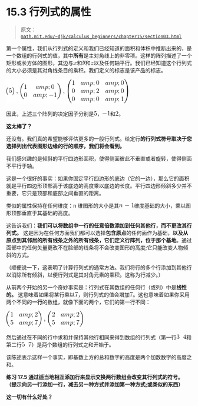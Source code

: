 # 15.3 行列式的属性

> 原文： [`math.mit.edu/~djk/calculus_beginners/chapter15/section03.html`](http://math.mit.edu/~djk/calculus_beginners/chapter15/section03.html)

第一个属性，我们从行列式的定义和我们已经知道的面积和体积中推断出来的，是一个数组的行列式的值，其中**所有**是主对角线上的非零项。这样的阵列描述了一个矩形或长方体的图形，其边与![](img/tex-9dd4e461268c8034f5c8564e155c67a6.gif)和![](img/tex-415290769594460e2e485922904f345d.gif)和![](img/tex-fbade9e36a3f36d3d676c1b808451dd7.gif)以及任何轴平行。我们已经知道这个行列式的大小必须是其对角线条目的乘积。我们定义的标志是该产品的标志。

![](img/tex-dd1c22485e8a33b3d9ee2c7ca998eb55.gif)

因此，上述三个阵列的决定因子分别是![](img/tex-e4da3b7fbbce2345d7772b0674a318d5.gif)，![](img/tex-6bb61e3b7bce0931da574d19d1d82c88.gif)和![](img/tex-c81e728d9d4c2f636f067f89cc14862c.gif)。

**这太棒了？**

还没有。我们真的希望能够评估更多的一般行列式。给定行**的行列式符号取决于您选择列出代表图形边缘的行的顺序，我们将会看到。**

我们感兴趣的是倾斜的平行四边形面积，使得侧面彼此不垂直或者旋转，使得侧面不平行于轴。

这是一个很好的事实：如果你固定平行四边形的底边（它的一边），那么它的面积就是平行四边形顶部高于该底边的高度乘以底边的长度。平行四边形倾斜多少并不重要，它只是顶部和底部之间垂直的距离。

类似的属性保持在任何维度：n 维图形的大小是其![](img/tex-a438673491daae8148eae77373b6a467.gif)维度基础的大小，乘以图形顶部垂直于其基础的高度。

这告诉我们：**我们可以将数组中一行的任意倍数添加到任何其他行，而不更改其行列式。** 这是因为在任何方面我们都可以选择**包含原点**的任何面作为基础，**以及从原点到其邻居的所有线条之外的所有线条，它们定义行阵列，位于那个基地**。通过面部中的任何矢量更改不在脸部的线条将不会改变图形的高度;它只能改变人物倾斜的方式。

（顺便说一下，这表明了计算行列式的通常方法。我们将行的多个行添加到其他行以消除所有倾斜，以便行列式是其对角元素的乘积。这称为行减少。）

从前两个开始的另一个奇妙事实是：行列式在其数组的任何行（或列）中是**线性的。** 这意味着如果将某行乘以![](img/tex-8f14e45fceea167a5a36dedd4bea2543.gif)，则行列式的值会增加![](img/tex-8f14e45fceea167a5a36dedd4bea2543.gif)。这也意味着如果你采用两个不同的**一行**的数组，就像下面的两个，它们的第一行不同：

![](img/tex-83e51945ec514ebf7c39f98d14f4e977.gif)

然后通过在不同的行中求和并保持其他行相同来得到数组的行列式（第一行![](img/tex-2e6519b46c5912511db8650ea6aba11b.gif)和第二行![](img/tex-d6b4a0b617da37c8562df9cd9bb3697d.gif)）是两个数组的行列式之和开始于。

该陈述表示这样一个事实，即基数上方的总和数字的高度是两个加数数字的高度之和。

**练习 17.5 通过适当地相互添加行来显示交换两行数组会改变其行列式的符号。 （提示向另一行添加一行，减去另一种方式并添加第一种方式;或类似的东西）**

**这一切有什么好处？**